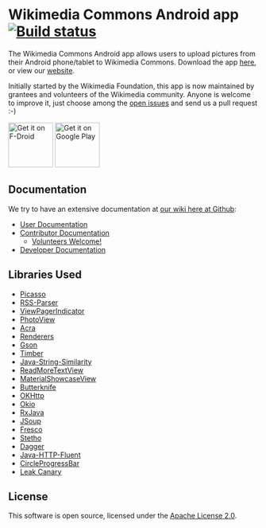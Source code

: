 # Wikimedia Commons Android app [![Build status](https://api.travis-ci.org/commons-app/apps-android-commons.svg)](https://travis-ci.org/commons-app/apps-android-commons)

The Wikimedia Commons Android app allows users to upload pictures from their Android phone/tablet to Wikimedia Commons. Download the app [here][1], or view our [website][2].

Initially started by the Wikimedia Foundation, this app is now maintained by grantees and volunteers of the Wikimedia community. Anyone is welcome to improve it, just choose among the [open issues][3] and send us a pull request :-) 

<a href="https://f-droid.org/repository/browse/?fdid=fr.free.nrw.commons" target="_blank">
<img src="https://f-droid.org/badge/get-it-on.png" alt="Get it on F-Droid" height="90"/></a>
<a href="https://play.google.com/store/apps/details?id=fr.free.nrw.commons" target="_blank">
<img src="https://play.google.com/intl/en_us/badges/images/generic/en-play-badge.png" alt="Get it on Google Play" height="90"/></a>

## Documentation

We try to have an extensive documentation at [our wiki here at Github][5]:

* [User Documentation][6]
* [Contributor Documentation][7]
  * [Volunteers Welcome!][9]
* [Developer Documentation][8]

## Libraries Used ##

* [Picasso][11]
* [RSS-Parser][12]
* [ViewPagerIndicator][13]
* [PhotoView][14]
* [Acra][15]
* [Renderers][16]
* [Gson][17]
* [Timber][18]
* [Java-String-Similarity][19]
* [ReadMoreTextView][20]
* [MaterialShowcaseView][21]
* [Butterknife][22]
* [OKHttp][23]
* [Okio][24]
* [RxJava][25]
* [JSoup][26]
* [Fresco][27]
* [Stetho][28]
* [Dagger][29]
* [Java-HTTP-Fluent][30]
* [CircleProgressBar][31]
* [Leak Canary][32]

## License ##

This software is open source, licensed under the [Apache License 2.0][4].



[1]: https://play.google.com/store/apps/details?id=fr.free.nrw.commons
[2]: https://commons-app.github.io/
[3]: https://github.com/commons-app/apps-android-commons/issues
[4]: https://www.apache.org/licenses/LICENSE-2.0
[5]: https://github.com/commons-app/apps-android-commons/wiki
[6]: https://github.com/commons-app/apps-android-commons/wiki#user-documentation
[7]: https://github.com/commons-app/apps-android-commons/wiki#contributor-documentation
[8]: https://github.com/commons-app/apps-android-commons/wiki#developer-documentation
[9]: https://github.com/commons-app/apps-android-commons/wiki/Volunteers-welcome%21
[10]: https://meta.wikimedia.org/wiki/Grants:Project/Improve_%27Upload_to_Commons%27_Android_App/Renewal
[11]: https://github.com/square/picasso
[12]: https://github.com/prof18/RSS-Parser
[13]: https://github.com/avianey/Android-ViewPagerIndicator
[14]: https://github.com/chrisbanes/PhotoView
[15]: https://github.com/ACRA/acra
[16]: https://github.com/pedrovgs/Renderers
[17]: https://github.com/google/gson
[18]: https://github.com/JakeWharton/timber
[19]: https://github.com/tdebatty/java-string-similarity
[20]: https://github.com/bravoborja/ReadMoreTextView
[21]: https://github.com/deano2390/MaterialShowcaseView
[22]: https://github.com/JakeWharton/butterknife
[23]: https://github.com/square/okhttp
[24]: https://github.com/square/okio
[25]: https://github.com/ReactiveX/RxJava
[26]: https://github.com/jhy/jsoup
[27]: https://github.com/facebook/fresco
[28]: https://github.com/facebook/stetho
[29]: https://github.com/google/dagger
[30]: https://github.com/yuvipanda/java-http-fluent/blob/master/src/main/java/in/yuvi/http/fluent/Http.java
[31]: https://github.com/dinuscxj/CircleProgressBar
[32]: https://github.com/square/leakcanary
